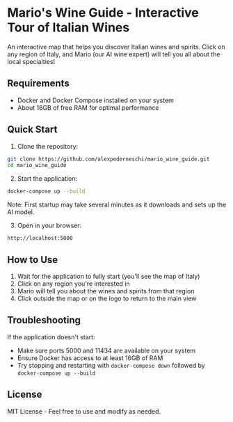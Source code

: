 # Mario's Wine Guide - Interactive Tour of Italian Wines

An interactive map that helps you discover Italian wines and spirits. Click on any region of Italy, and Mario (our AI wine expert) will tell you all about the local specialties!

## Requirements

- Docker and Docker Compose installed on your system
- About 16GB of free RAM for optimal performance

## Quick Start

1. Clone the repository:
```sh
git clone https://github.com/alexpederneschi/mario_wine_guide.git
cd mario_wine_guide
```

2. Start the application:
```sh
docker-compose up --build
```

Note: First startup may take several minutes as it downloads and sets up the AI model.

3. Open in your browser:
```
http://localhost:5000
```

## How to Use

1. Wait for the application to fully start (you'll see the map of Italy)
2. Click on any region you're interested in
3. Mario will tell you about the wines and spirits from that region
4. Click outside the map or on the logo to return to the main view

## Troubleshooting

If the application doesn't start:
- Make sure ports 5000 and 11434 are available on your system
- Ensure Docker has access to at least 16GB of RAM
- Try stopping and restarting with `docker-compose down` followed by `docker-compose up --build`

## License

MIT License - Feel free to use and modify as needed.
